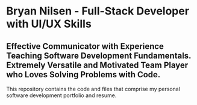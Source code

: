 # Bryan Nilsen - Full-Stack Developer with UI/UX Skills

## Effective Communicator with Experience Teaching Software Development Fundamentals. Extremely Versatile and Motivated Team Player who Loves Solving Problems with Code.

This repository contains the code and files that comprise my personal software development portfolio and resume.

